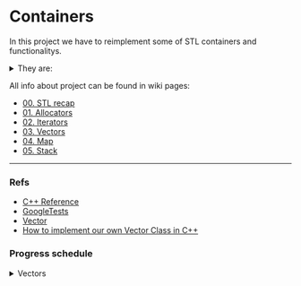 # Containers

In this project we have to reimplement some of STL containers and functionalitys.

<details> 
<summary> They are: </summary>

* Containers:

- [ ] vector
- [ ] map
- [ ] stack

* 
- [ ] std::iterator_traits
- [ ] std::reverse_iterator
- [ ] std::enable_if (c++11)
- [ ] std::is_integral
- [ ] std::equal and/or std::lexicographical_compare
- [ ] std::pair
- [ ] std::make_pair

this needs to be done following the rules ahead:

- [ ] namespace = `ft`
- [ ] You cannot implement more public functions than the ones offered in the standard containers
- [ ] All the member functions, non-member functions and overloads of the standard containers are expected
- [ ] iterator system in containers that have it
- [ ] use std::alocator
</details >

All info about project can be found in wiki pages:
* [00. STL recap](https://github.com/sarahmss/Containers/wiki/00.-STL-recap)
* [01. Allocators](https://github.com/sarahmss/Containers/wiki/01.-Allocators)
* [02. Iterators](https://github.com/sarahmss/Containers/wiki/02.-Iterators)
* [03. Vectors](https://github.com/sarahmss/Containers/wiki/03.-Vectors)
* [04. Map](https://github.com/sarahmss/Containers/wiki/04.-Map)
* [05. Stack](https://github.com/sarahmss/Containers/wiki/05.-Stack)

***
### Refs

* [C++ Reference](https://en.cppreference.com/w/)
* [GoogleTests](http://google.github.io/googletest/)
* [Vector](https://www.youtube.com/watch?v=ryRf4Jh_YC0&list=PLlrATfBNZ98dudnM48yfGUldqGD0S4FFb&index=93&ab_channel=TheCherno)
* [How to implement our own Vector Class in C++](https://www.geeksforgeeks.org/how-to-implement-our-own-vector-class-in-c/)

### Progress schedule
<details> <summary> Vectors </summary>

```mermaid

journey
    title Working tree (Week 1)
    section 13/11
      Iterators and allocators: 6: study
    section 14/11
      capacity memeber functions + some iterators: 4: implementation, study
    section 15/11
      finish iterators implementation: 3: implementation 
    section 16/11
      lexygraphical compare, type traits: 0: study
    section 17/11
      Non Member functions: 0: study
    section 18/11
      Non Member fucntions: 0: implementation 
    section 19/11
      Finish Vector: 0: implementation
```

</details>
